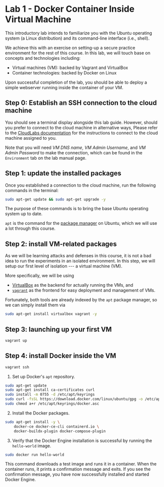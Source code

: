 # Lab 1 - Docker Container Inside Virtual Machine

This introductory lab intends to familiarize you with
the Ubuntu operating system (a Linux distribution) and
its command-line interface (i.e., shell).

We achieve this with an exercise on
setting-up a secure practice environment for the rest of this course.
In this lab, we will touch base on concepts and technologies including:

- Virtual machines (VM): backed by Vagrant and VirtualBox
- Container technologies: backed by Docker on Linux

Upon successful completion of the lab,
you should be able to deploy a simple webserver
running inside the container of your VM.

## Step 0: Establish an SSH connection to the cloud machine

You should see a terminal display alongside this lab guide.
However, should you prefer to connect to the cloud machine in alternative ways,
Please refer to the [CloudLabs documentation](https://docs.cloudlabs.ai/Learner/ConnectToTheVM)
for the instructions to connect to the cloud machine assigned to you.

Note that you will need
*VM DNS name*, *VM Admin Username*, and *VM Admin Password*
to make the connection,
which can be found in the `Environment` tab on the lab manual page.

## Step 1: update the installed packages

Once you established a connection to the cloud machine,
run the following commands in the terminal:

```bash
sudo apt-get update && sudo apt-get upgrade -y
```

The purpose of these commands is to bring the base Ubuntu operating system
up to date.

`apt` is the command for the [package manager](https://ubuntu.com/server/docs/package-management)
on Ubuntu, which we will use a lot through this course.

## Step 2: install VM-related packages

As we will be learning attacks and defenses in this course,
it is not a bad idea to run the experiments in an isolated environment.
In this step, we will setup our first level of isolation ---
a virtual machine (VM).

More specifically, we will be using
- [VirtualBox](https://www.virtualbox.org/) as the backend
  for actually running the VMs, and
- [`vagrant`](https://www.vagrantup.com/) as the frontend
  for easy deployment and management of VMs.

Fortunately, both tools are already indexed by the `apt` package manager,
so we can simply install them via

```bash
sudo apt-get install virtualbox vagrant -y
```

## Step 3: launching up your first VM

```bash
vagrant up
```

## Step 4: install Docker inside the VM

```bash
vagrant ssh
```

1. Set up Docker's `apt` repository.
```bash
sudo apt-get update
sudo apt-get install ca-certificates curl
sudo install -m 0755 -d /etc/apt/keyrings
sudo curl -fsSL https://download.docker.com/linux/ubuntu/gpg -o /etc/apt/keyrings/docker.asc
sudo chmod a+r /etc/apt/keyrings/docker.asc
```

2. Install the Docker packages.
```bash
sudo apt-get install -y \
    docker-ce docker-ce-cli containerd.io \
    docker-buildx-plugin docker-compose-plugin
```

3. Verify that the Docker Engine installation is successful
   by running the `hello-world` image.
```bash
sudo docker run hello-world
```

This command downloads a test image and runs it in a container.
When the container runs, it prints a confirmation message and exits.
If you see the confirmation message,
you have now successfully installed and started Docker Engine.
